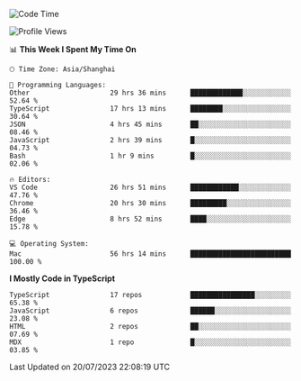 <!--START_SECTION:waka-->
![Code Time](http://img.shields.io/badge/Code%20Time-4%2C848%20hrs-blue)

![Profile Views](http://img.shields.io/badge/Profile%20Views-0-blue)

📊 **This Week I Spent My Time On** 

```text
🕑︎ Time Zone: Asia/Shanghai

💬 Programming Languages: 
Other                    29 hrs 36 mins      █████████████░░░░░░░░░░░░   52.64 % 
TypeScript               17 hrs 13 mins      ████████░░░░░░░░░░░░░░░░░   30.64 % 
JSON                     4 hrs 45 mins       ██░░░░░░░░░░░░░░░░░░░░░░░   08.46 % 
JavaScript               2 hrs 39 mins       █░░░░░░░░░░░░░░░░░░░░░░░░   04.73 % 
Bash                     1 hr 9 mins         █░░░░░░░░░░░░░░░░░░░░░░░░   02.06 % 

🔥 Editors: 
VS Code                  26 hrs 51 mins      ████████████░░░░░░░░░░░░░   47.76 % 
Chrome                   20 hrs 30 mins      █████████░░░░░░░░░░░░░░░░   36.46 % 
Edge                     8 hrs 52 mins       ████░░░░░░░░░░░░░░░░░░░░░   15.78 % 

💻 Operating System: 
Mac                      56 hrs 14 mins      █████████████████████████   100.00 % 
```

**I Mostly Code in TypeScript** 

```text
TypeScript               17 repos            ████████████████░░░░░░░░░   65.38 % 
JavaScript               6 repos             ██████░░░░░░░░░░░░░░░░░░░   23.08 % 
HTML                     2 repos             ██░░░░░░░░░░░░░░░░░░░░░░░   07.69 % 
MDX                      1 repo              █░░░░░░░░░░░░░░░░░░░░░░░░   03.85 % 
```




 Last Updated on 20/07/2023 22:08:19 UTC
<!--END_SECTION:waka-->
